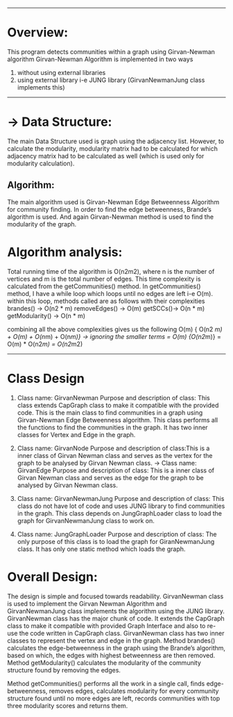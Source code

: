 




-------------------------------------------------------------------------------------------------------------------

Overview: 
==========
This program detects communities within a graph using Girvan-Newman algorithm
Girvan-Newman Algorithm is implemented in two ways

1. without using external libraries
2. using external library i-e JUNG library (GirvanNewmanJung class implements this)

----------------------------------------------------------------------------------------------------------------------



-> Data Structure: 
===================
The main Data Structure used is graph using the adjacency list. However, to calculate the modularity, modularity matrix had to be calculated for which adjacency matrix had to be calculated as well (which is used only for modularity calculation).


Algorithm: 
-----------
The main algorithm used is Girvan-Newman Edge Betweenness Algorithm for community finding. In order to find the edge betweenness, Brande’s algorithm is used. And again Girvan-Newman method is used to find the modularity of the graph.


Algorithm analysis: 
=====================
Total running time of the algorithm is O(n2m2), where n is the number of vertices and m is the total number of edges. 
This time complexity is calculated from the getCommunities() method.
In getCommunities() method, I have a while loop which loops until no edges are left i-e O(m). within this loop, methods called are as follows with their complexities
brandes() -> 			O(n2 * m)
removeEdges() -> 		O(m)
getSCCs()->			O(n * m)
getModularity() -> 		O(n * m)

combining all the above complexities gives us the following
O(m) { O(n2 *m) + O(m) + O(n*m) + O(n*m)} -> ignoring the smaller terms
= O(m) {O(n2*m)}
= O(m) * O(n2*m)
= O(n2*m2)

--------------------------------------------------------------------------------------------------------------------------

Class Design
=============

1. Class name: GirvanNewman
Purpose and description of class: This class extends CapGraph class to make it compatible with the provided code. This is the main class to find communities in a graph using Girvan-Newman Edge Betweenness algorithm. This class performs all the functions to find the communities in the graph. It has two inner classes for Vertex and Edge in the graph.

2. Class name: GirvanNode
Purpose and description of class:This is a inner class of Girvan Newman class and serves as the vertex for the graph to be analysed by Girvan Newman class.
-> Class name: GirvanEdge
Purpose and description of class: This is a inner class of Girvan Newman class and serves as the edge for the graph to be analysed by Girvan Newman class.

3. Class name: GirvanNewmanJung
Purpose and description of class: This class do not have lot of code and uses JUNG library to find communities in the graph. This class depends on JungGraphLoader class to load the graph for GirvanNewmanJung class to work on.

4. Class name: JungGraphLoader
Purpose and description of class: The only purpose of this class is to load the graph for GiranNewmanJung class. It has only one static method which loads the graph.
 
Overall Design: 
=================
The design is simple and focused towards readability. GirvanNewman class is used to implement the Girvan Newman Algorithm and GirvanNewmanJung class implements the algorithm using the JUNG library.
GirvanNewman class has the major chunk of code. It extends the CapGraph class to make it compatible with provided Graph Interface and also to re-use the code written in CapGraph class.
GirvanNewman class has two inner classes to represent the vertex and edge in the graph. Method brandes() calculates the edge-betweenness in the graph using the Brande’s algorithm, based on which, the edges with highest betweenness are then removed. Method getModularity() calculates the modularity of the community structure found by removing the edges. 

Method getCommunities() performs all the work in a single call, finds edge-betweenness, removes edges, calculates modularity for every community structure found until no more edges are left, records communities with top three modularity scores and returns them.
